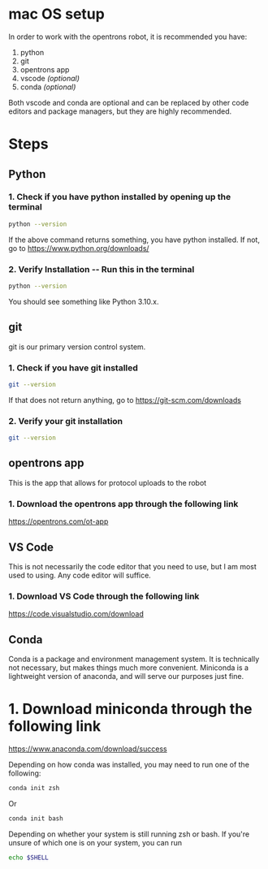 # mac OS setup

In order to work with the opentrons robot, it is recommended you have:
 1. python 
 2. git
 3. opentrons app
 4. vscode *(optional)*
 5. conda  *(optional)*

Both vscode and conda are optional and can be replaced by other code editors and package managers, but they are highly recommended. 

# Steps 

## Python 

### 1. Check if you have python installed by opening up the terminal 
```bash 
python --version
```
If the above command returns something, you have python installed. If not, go to https://www.python.org/downloads/

### 2. Verify Installation -- Run this in the terminal
 
```bash
python --version
```
You should see something like Python 3.10.x.


## git

git is our primary version control system. 

### 1. Check if you have git installed

```bash
git --version
```

If that does not return anything, go to https://git-scm.com/downloads

### 2. Verify your git installation 

```bash
git --version
```

## opentrons app

This is the app that allows for protocol uploads to the robot 

### 1. Download the opentrons app through the following link 
https://opentrons.com/ot-app

## VS Code

This is not necessarily the code editor that you need to use, but I am most used to using. Any code editor will suffice. 

### 1. Download VS Code through the following link
https://code.visualstudio.com/download

## Conda

Conda is a package and environment management system. It is technically not necessary, but makes things much more convenient. 
Miniconda is a lightweight version of anaconda, and will serve our purposes just fine. 
# 1. Download miniconda through the following link

https://www.anaconda.com/download/success

Depending on how conda was installed, you may need to run one of the following:

```bash 
conda init zsh
```

Or 

```bash
conda init bash
```

Depending on whether your system is still running zsh or bash. 
If you're unsure of which one is on your system, you can run 

```bash
echo $SHELL
```


